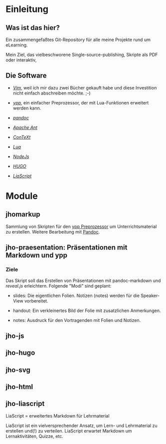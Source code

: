 # Einleitung

## Was ist das hier?

Ein zusammengefaßtes Git-Repository für alle meine Projekte rund um eLearning.

Mein Ziel, das vielbeschworene Single-source-publishing, Skripte als PDF oder interaktiv, 

 
## Die Software

* [*Vim*](https://www.vim.org), weil ich mir dazu zwei Bücher gekauft habe und diese Investition nicht einfach abschreiben möchte. ;-)

* [*ypp*](https://cdelord.fr/ypp.html), ein einfacher Preprozessor, der mit Lua-Funktionen erweitert werden kann.

* [*pandoc*](https://pandoc.org)

* [*Apache Ant*](https://ant.apache.org)

* [*ConTeXt*](https://wiki.contextgarden.net)

* [*Lua*](https://www.lua.org)

* [*NodeJs*](https://nodejs.org)

* [*HUGO*](https://gohugo.io)

* [*LiaScript*](https://liascript.github.io)

# Module

## jhomarkup

Sammlung von Skripten für den [ypp Preprozessor](https://cdelord.fr/ypp.html) um Unterrichtsmaterial zu erstellen. Weitere Bearbeitung mit [Pandoc](https://pandoc.org/).

## jho-praesentation: Präsentationen mit Markdown und ypp

### Ziele
Das Skript soll das Erstellen von Präsentationen mit pandoc-markdown und *reveal.js* erleichtern. Folgende "Modi" sind geplant:

* slides: Die eigentlichen Folien. Notizen (notes) werden für die Speaker-View vorbereitet.

* handout: Ein verkleinertes Bild der Folie mit zusatzlichen Anmerkungen.

* notes: Ausdruck für den Vortragenden mit Folien und Notizen.



## jho-js


## jho-hugo



## jho-svg



## jho-html




## jho-liascript

LiaScript = erweitertes Markdown für Lehrmaterial

LiaScript ist ein vielversprechender Ansatz, um Lern- und Lehrmaterial zu erstellen und(!) zu verteilen. LiaScript erwartet Markdown um Lernaktivitäten, Quizze, etc.


